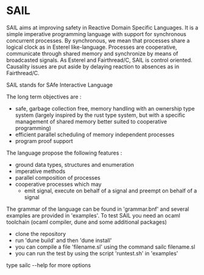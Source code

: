 # SAIL

SAIL aims at improving safety in Reactive Domain Specific Languages. It is a simple imperative programming language with support for synchronous concurrent processes. By synchronous, we mean that processes share a logical clock as in Esterel like-language. Processes are cooperative, communicate through shared memory and synchronize by means of broadcasted signals.
As Esterel and Fairthread/C, SAIL is control oriented. Causality issues are put aside by delaying reaction to absences as in Fairthread/C.

SAIL stands for SAfe Interactive Language

The long term objectives are :

- safe, garbage collection free, memory handling with an ownership type system
  (largely inspired by the rust type system, but with a specific management of shared memory better suited to cooperative programming)
- efficient parallel scheduling of memory independent processes
- program proof support

The language propose the following features :

- ground data types, structures and enumeration
- imperative methods
- parallel composition of processes
- cooperative processes which may
  - emit signal, execute on behalf of a signal and preempt on behalf of a signal
  
The grammar of the language can be found in 'grammar.bnf' and several examples are provided in 'examples'.
To test SAIL you need an ocaml toolchain (ocaml compiler, dune and some additional packages)

- clone the repository
- run 'dune build' and then 'dune install'
- you can compile a file 'filename.sl' using the command sailc filename.sl
- you can run the test by using the script 'runtest.sh' in 'examples'

type sailc --help for more options
